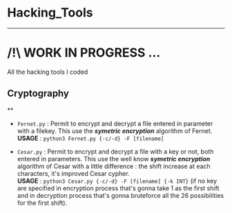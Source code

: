 # Hacking_Tools
***

# /!\ WORK IN PROGRESS ... 
All the hacking tools I coded


## Cryptography
**
- ```Fernet.py``` : Permit to encrypt and decrypt a file entered in parameter with a filekey. This use the *__symetric encryption__* algorithm of Fernet.
            **__USAGE__** : ```python3 Fernet.py {-c/-d} -F [filename]```
            
- ```Cesar.py``` : Permit to encrypt and decrypt a file with a key or not, both entered in parameters. This use the well know *__symetric encryption__* algorithm of Cesar with a little difference : the shift increase at each characters, it's improved Cesar cypher.                            
        **__USAGE__** : ```python3 Cesar.py {-c/-d} -F [filename] {-k INT}``` (if no key are specified in encryption process that's gonna take 1 as the first shift and in decryption process that's gonna bruteforce all the 26 possibilities for the first shift).
 
